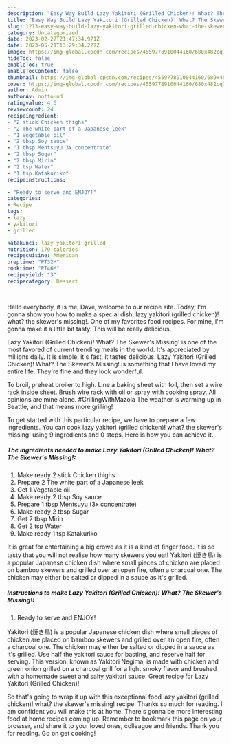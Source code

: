 ```yaml
---
description: "Easy Way Build Lazy Yakitori (Grilled Chicken)! What? The Skewer&amp;#39;s Missing! yang Very Delicious"
title: "Easy Way Build Lazy Yakitori (Grilled Chicken)! What? The Skewer&amp;#39;s Missing! yang Very Delicious"
slug: 1213-easy-way-build-lazy-yakitori-grilled-chicken-what-the-skewer-and-39-s-missing-yang-very-delicious
category: Uncategorized
date: 2023-02-27T21:47:34.971Z
date: 2023-05-21T13:29:34.227Z
image: https://img-global.cpcdn.com/recipes/4559778910044160/680x482cq70/lazy-yakitori-grilled-chicken-what-the-skewers-missing-recipe-main-photo.jpg
hideToc: false
enableToc: true
enableTocContent: false
thumbnail: https://img-global.cpcdn.com/recipes/4559778910044160/680x482cq70/lazy-yakitori-grilled-chicken-what-the-skewers-missing-recipe-main-photo.jpg
cover: https://img-global.cpcdn.com/recipes/4559778910044160/680x482cq70/lazy-yakitori-grilled-chicken-what-the-skewers-missing-recipe-main-photo.jpg
author: Admin
authorAv: notfound
ratingvalue: 4.6
reviewcount: 24
recipeingredient:
- "2 stick Chicken thighs"
- "2 The white part of a Japanese leek"
- "1 Vegetable oil"
- "2 tbsp Soy sauce"
- "1 tbsp Mentsuyu 3x concentrate"
- "2 tbsp Sugar"
- "2 tbsp Mirin"
- "2 tsp Water"
- "1 tsp Katakuriko"
recipeinstructions:

- "Ready to serve and ENJOY!"
categories:
- Recipe
tags:
- lazy
- yakitori
- grilled

katakunci: lazy yakitori grilled 
nutrition: 179 calories
recipecuisine: American
preptime: "PT32M"
cooktime: "PT46M"
recipeyield: "3"
recipecategory: Dessert

---
```



Hello everybody, it is me, Dave, welcome to our recipe site. Today, I'm gonna show you how to make a special dish, lazy yakitori (grilled chicken)! what? the skewer&#39;s missing!. One of my favorites food recipes. For mine, I'm gonna make it a little bit tasty. This will be really delicious.

Lazy Yakitori (Grilled Chicken)! What? The Skewer&#39;s Missing! is one of the most favored of current trending meals in the world. It's appreciated by millions daily. It is simple, it's fast, it tastes delicious. Lazy Yakitori (Grilled Chicken)! What? The Skewer&#39;s Missing! is something that I have loved my entire life. They're fine and they look wonderful.

To broil, preheat broiler to high. Line a baking sheet with foil, then set a wire rack inside sheet. Brush wire rack with oil or spray with cooking spray. All opinions are mine alone. #GrillingWithMazola The weather is warming up in Seattle, and that means more grilling!


To get started with this particular recipe, we have to prepare a few ingredients. You can cook lazy yakitori (grilled chicken)! what? the skewer&#39;s missing! using 9 ingredients and 0 steps. Here is how you can achieve it.

<!--inarticleads1-->

##### The ingredients needed to make Lazy Yakitori (Grilled Chicken)! What? The Skewer&#39;s Missing!:

1. Make ready 2 stick Chicken thighs
1. Prepare 2 The white part of a Japanese leek
1. Get 1 Vegetable oil
1. Make ready 2 tbsp Soy sauce
1. Prepare 1 tbsp Mentsuyu (3x concentrate)
1. Make ready 2 tbsp Sugar
1. Get 2 tbsp Mirin
1. Get 2 tsp Water
1. Make ready 1 tsp Katakuriko


It is great for entertaining a big crowd as it is a kind of finger food. It is so tasty that you will not realise how many skewers you eat! Yakitori (焼き鳥) is a popular Japanese chicken dish where small pieces of chicken are placed on bamboo skewers and grilled over an open fire, often a charcoal one. The chicken may either be salted or dipped in a sauce as it&#39;s grilled. 

<!--inarticleads2-->

##### Instructions to make Lazy Yakitori (Grilled Chicken)! What? The Skewer&#39;s Missing!:


1. Ready to serve and ENJOY!

Yakitori (焼き鳥) is a popular Japanese chicken dish where small pieces of chicken are placed on bamboo skewers and grilled over an open fire, often a charcoal one. The chicken may either be salted or dipped in a sauce as it&#39;s grilled. Use half the yakitori sauce for basting, and reserve half for serving. This version, known as Yakitori Negima, is made with chicken and green onion grilled on a charcoal grill for a light smoky flavor and brushed with a homemade sweet and salty yakitori sauce. Great recipe for Lazy Yakitori (Grilled Chicken)! 

So that's going to wrap it up with this exceptional food lazy yakitori (grilled chicken)! what? the skewer&#39;s missing! recipe. Thanks so much for reading. I am confident you will make this at home. There's gonna be more interesting food at home recipes coming up. Remember to bookmark this page on your browser, and share it to your loved ones, colleague and friends. Thank you for reading. Go on get cooking!
